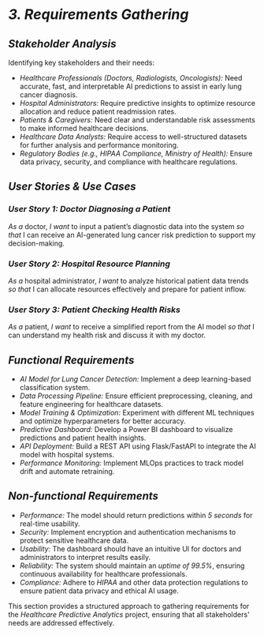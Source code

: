 # *3. Requirements Gathering*

## *Stakeholder Analysis*
Identifying key stakeholders and their needs:
- *Healthcare Professionals (Doctors, Radiologists, Oncologists):* Need accurate, fast, and interpretable AI predictions to assist in early lung cancer diagnosis.
- *Hospital Administrators:* Require predictive insights to optimize resource allocation and reduce patient readmission rates.
- *Patients & Caregivers:* Need clear and understandable risk assessments to make informed healthcare decisions.
- *Healthcare Data Analysts:* Require access to well-structured datasets for further analysis and performance monitoring.
- *Regulatory Bodies (e.g., HIPAA Compliance, Ministry of Health):* Ensure data privacy, security, and compliance with healthcare regulations.

## *User Stories & Use Cases*
### *User Story 1: Doctor Diagnosing a Patient*
*As a* doctor, *I want* to input a patient’s diagnostic data into the system *so that* I can receive an AI-generated lung cancer risk prediction to support my decision-making.

### *User Story 2: Hospital Resource Planning*
*As a* hospital administrator, *I want* to analyze historical patient data trends *so that* I can allocate resources effectively and prepare for patient inflow.

### *User Story 3: Patient Checking Health Risks*
*As a* patient, *I want* to receive a simplified report from the AI model *so that* I can understand my health risk and discuss it with my doctor.

## *Functional Requirements*
- *AI Model for Lung Cancer Detection:* Implement a deep learning-based classification system.
- *Data Processing Pipeline:* Ensure efficient preprocessing, cleaning, and feature engineering for healthcare datasets.
- *Model Training & Optimization:* Experiment with different ML techniques and optimize hyperparameters for better accuracy.
- *Predictive Dashboard:* Develop a Power BI dashboard to visualize predictions and patient health insights.
- *API Deployment:* Build a REST API using Flask/FastAPI to integrate the AI model with hospital systems.
- *Performance Monitoring:* Implement MLOps practices to track model drift and automate retraining.

## *Non-functional Requirements*
- *Performance:* The model should return predictions within *5 seconds* for real-time usability.
- *Security:* Implement encryption and authentication mechanisms to protect sensitive healthcare data.
- *Usability:* The dashboard should have an intuitive UI for doctors and administrators to interpret results easily.
- *Reliability:* The system should maintain an *uptime of 99.5%*, ensuring continuous availability for healthcare professionals.
- *Compliance:* Adhere to *HIPAA* and other data protection regulations to ensure patient data privacy and ethical AI usage.

This section provides a structured approach to gathering requirements for the *Healthcare Predictive Analytics* project, ensuring that all stakeholders' needs are addressed effectively.
